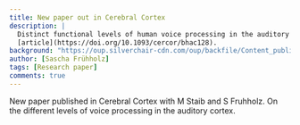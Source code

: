 ```yaml
---
title: New paper out in Cerebral Cortex
description: |
  Distinct functional levels of human voice processing in the auditory cortex. Link to
  [article](https://doi.org/10.1093/cercor/bhac128).
background: "https://oup.silverchair-cdn.com/oup/backfile/Content_public/Journal/cercor/33/4/10.1093_cercor_bhac128/1/m_bhac128f4.jpeg?Expires=1702116115&Signature=H4Gb3ZEf~EEuLXFIF2dA-LGgoLzke~s3eDh9MDEyznrwgAZmIdD-wcKBFBxCsI72cpvt5DHKiC8GVqFOmZihhjPxda6FMiHJofzxKfYwi~I~Ga-HQPD~TbmRUnFq59imTeI9qGhlLEND0UhJJt9gyYz18q65xkOqMs1we~uA5bVJ-kXebty~QfTpwnSatRF88rJ2wmitcOo2df9TySle3nYW62B58G4vV0XQESRKbpoMFMngPNNI9q1GAA13STC8sSx~cUWvAOfhvfbeg2L7qx~eDgoMLZQjGNwcyeZzJ7trfe8JUNhWthzjwlrLyKjuXWlVxe5WJKTVYRLA95yWOw__&Key-Pair-Id=APKAIE5G5CRDK6RD3PGA"
author: [Sascha Frühholz]
tags: [Research paper]
comments: true
---
```


New paper published in Cerebral Cortex with M Staib and S Fruhholz.
On the different levels of voice processing in the auditory cortex.

